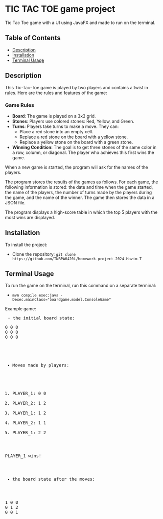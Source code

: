 # TIC TAC TOE game project
Tic Tac Toe game with a UI using JavaFX and made to run on the terminal.

## Table of Contents

- [Description](#description)
- [Installation](#installation)
- [Terminal Usage](#terminal-usage)

## Description

This Tic-Tac-Toe game is played by two players and contains a twist in rules. Here are the rules and features of the game:

### Game Rules

- **Board**: The game is played on a 3x3 grid.
- **Stones**: Players use colored stones: Red, Yellow, and Green.
- **Turns**: Players take turns to make a move. They can:
    - Place a red stone into an empty cell.
    - Replace a red stone on the board with a yellow stone.
    - Replace a yellow stone on the board with a green stone.
- **Winning Condition**: The goal is to get three stones of the same color in a row, column, or diagonal. The player who achieves this first wins the game.


When a new game is started, the program will ask for the names of the players.

The program stores the results of the games as follows. For each game, the following information is stored: 
the date and time when the game started, the name of the players, the number of turns made by the players 
during the game, and the name of the winner. The game then stores the data in a JSON file.

The program displays a high-score table in which the top 5 players with the most wins are displayed.

## Installation

To install the project:

- Clone the repository: `git clone https://github.com/INBPA0420L/homework-project-2024-Hazim-T`

## Terminal Usage

To run the game on the terminal, run this command on a separate terminal:

- `mvn compile exec:java -Dexec.mainClass="boardgame.model.ConsoleGame" `

Example game:
<pre>
 - the initial board state:
<pre>
0 0 0
0 0 0
0 0 0
</pre>

- Moves made by players:

1. PLAYER_1: 0 0
2. PLAYER_2: 1 2
3. PLAYER_1: 1 2
4. PLAYER_2: 1 1
5. PLAYER_1: 2 2

PLAYER_1 wins!

- the board state after the moves:

<pre>
1 0 0
0 1 2
0 0 1
</pre>
</pre>
